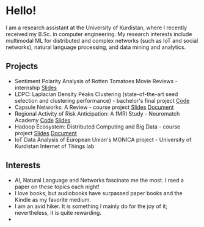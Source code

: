# Hello!

I am a research assistant at the University of Kurdistan, where I recently received my B.Sc. in computer engineering. My research interests include multimodal ML for distributed and complex networks (such as IoT and social networks), natural language processing, and data mining and analytics. 


## Projects
* Sentiment Polarity Analysis of Rotten Tomatoes Movie Reviews - internship [Slides]()
* LDPC: Laplacian Density Peaks Clustering (state-of-the-art seed selection and clustering performance) - bachelor's final project [Code]()
* Capsule Networks: A Review - course project [Slides]() [Document]()
* Regional Activity of Risk Anticipation: A fMRI Study - Neuromatch Academy [Code]() [Slides]()
* Hadoop Ecosystem: Distributed Computing and Big Data - course project [Slides]() [Document]()
* IoT Data Analysis of European Union's MONICA project - University of Kurdistan Internet of Things lab



## Interests
* AI, Natural Language and Networks fascinate me the most. I raed a paper on these topics each night!
* I love books, but audiobooks have surpassed paper books and the Kindle as my favorite medium. 
* I am an avid hiker. It is something I mainly do for the joy of it; nevertheless, it is quite rewarding.
* 


